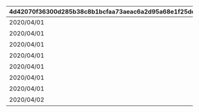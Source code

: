|4d42070f36300d285b38c8b1bcfaa73aeac6a2d95a68e1f25dcd7dcdc1a3d377|6094d8f709d3d7f25b9da576e2f27c7ba329beab047611239181afbe7e873302|090b4f5be39d4a9d504d3365fb02b687068a74311d5e6ee68eee002b019f3d64|78440114421a73ec1ed24b228c6756cebde3827794996f27b9dce9037505fe5e|0fa676924620c9852a56957eaacc177e151229d77561352bf355d3a6a0c02fcd|496cae139af23f65abb050f5ac4e02acbdfbcc1de4f16ffdc34fc40ee97a7dfc|b55d27430da1c19ac9ca12dc6cec9adfb1213b4605fe90103cf383e44f0854b9|bd0a6f0e5ded4519af2b58d2dfa285b812078c5b471303107317480f02e52497|57b0c8b686011591dde924ae3fbb551af7732445fbb2c9306463aebf2b5b908a|
| --- | --- | --- | --- | --- | --- | --- | --- | --- |
|2020/04/01|1|バトル オブ ランドソル|2020/04/01 23:59:59|1002|4007001|1|2020/04/02|0|
|2020/04/01|0|バトル オブ ランドソル|2020/04/01 23:59:59|1002|0|2|2020/04/02|1002001|
|2020/04/01|2|バトル オブ ランドソル|2020/04/01 23:59:59|1002|4007001|3|0|0|
|2020/04/01|0|バトル オブ ランドソル|2020/04/01 23:59:59|1002|4007002|4|0|0|
|2020/04/01|0|バトル オブ ランドソル|2020/04/01 23:59:59|1002|4007003|5|0|0|
|2020/04/01|0|バトル オブ ランドソル|2020/04/01 23:59:59|1002|4007004|6|0|0|
|2020/04/01|0|バトル オブ ランドソル|2020/04/01 23:59:59|1002|0|7|2020/04/02|0|
|2020/04/02|0|バトル オブ ランドソル|2020/04/08 23:59:59|1002|4007005|8|0|0|